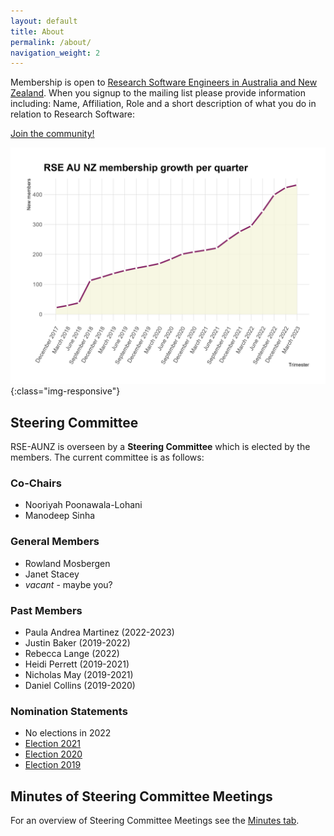 ```yaml
---
layout: default
title: About
permalink: /about/
navigation_weight: 2
---
```


Membership is open to [Research Software Engineers in Australia and New Zealand](https://rse-aunz.github.io/). When you signup to the mailing list please provide information including: Name, Affiliation, Role and a short description of what you do in relation to Research Software:

<a class="rse rse-join" href="{{ site.sign_up }}">Join the community!</a>

![rse-workshop](/assets/RSE-Members-2023-03-01.png){:class="img-responsive"}

## Steering Committee

RSE-AUNZ is overseen by a __Steering Committee__ which is elected by the members.
The current committee is as follows:

### Co-Chairs
- Nooriyah Poonawala-Lohani
- Manodeep Sinha

### General Members
- Rowland Mosbergen 
- Janet Stacey
- *vacant* - maybe you?

### Past Members
- Paula Andrea Martinez (2022-2023)
- Justin Baker (2019-2022)
- Rebecca Lange (2022)
- Heidi Perrett (2019-2021)
- Nicholas May (2019-2021)
- Daniel Collins (2019-2020)


### Nomination Statements
- No elections in 2022
- [Election 2021](https://github.com/rse-aunz/organisation/blob/master/Elections/2021/nominations.md)
- [Election 2020](https://github.com/rse-aunz/organisation/blob/master/Elections/2020/nominations.md)
- [Election 2019](https://github.com/rse-aunz/organisation/blob/master/Elections/2019/nominations.md)


## Minutes of Steering Committee Meetings

For an overview of Steering Committee Meetings see the [Minutes tab](/minutes/).
